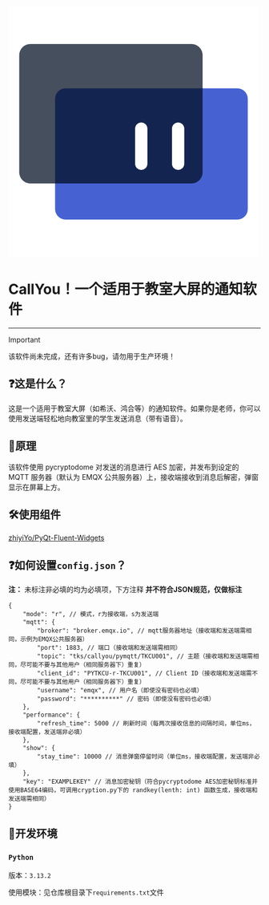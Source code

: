 ![CallYouIcon](./img/CallYouIcon.png)

# CallYou！一个适用于教室大屏的通知软件

---

> [!IMPORTANT]
> 该软件尚未完成，还有许多bug，请勿用于生产环境！

## ❓这是什么？

这是一个适用于教室大屏（如希沃、鸿合等）的通知软件。如果你是老师，你可以使用发送端轻松地向教室里的学生发送消息（带有语音）。

## 🧐原理

该软件使用 pycryptodome 对发送的消息进行 AES 加密，并发布到设定的 MQTT 服务器（默认为 EMQX 公共服务器）上，接收端接收到消息后解密，弹窗显示在屏幕上方。

## 🛠️使用组件

[zhiyiYo/PyQt-Fluent-Widgets](https://github.com/zhiyiYo/PyQt-Fluent-Widgets)

## ❓如何设置`config.json`？

**注：** 未标注非必填的均为必填项，下方注释 **并不符合JSON规范，仅做标注**

```json5
{
    "mode": "r", // 模式，r为接收端，s为发送端
    "mqtt": {
        "broker": "broker.emqx.io", // mqtt服务器地址（接收端和发送端需相同，示例为EMQX公共服务器）
        "port": 1883, // 端口（接收端和发送端需相同）
        "topic": "tks/callyou/pymqtt/TKCU001", // 主题（接收端和发送端需相同，尽可能不要与其他用户（相同服务器下）重复）
        "client_id": "PYTKCU-r-TKCU001", // Client ID（接收端和发送端需不同，尽可能不要与其他用户（相同服务器下）重复）
        "username": "emqx", // 用户名（即使没有密码也必填）
        "password": "**********" // 密码（即使没有密码也必填）
    },
    "performance": {
        "refresh_time": 5000 // 刷新时间（每两次接收信息的间隔时间，单位ms，接收端配置，发送端非必填）
    },
    "show": {
        "stay_time": 10000 // 消息弹窗停留时间（单位ms，接收端配置，发送端非必填）
    },
    "key": "EXAMPLEKEY" // 消息加密秘钥（符合pycryptodome AES加密秘钥标准并使用BASE64编码，可调用cryption.py下的 randkey(lenth: int) 函数生成，接收端和发送端需相同）
}
```

## 🧰开发环境

### `Python`

版本：`3.13.2`

使用模块：见仓库根目录下`requirements.txt`文件



